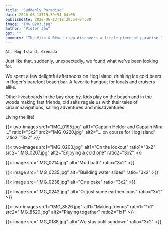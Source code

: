```yaml
---
title: "Suddenly Paradise"
date: 2020-06-13T19:39:54-04:00
publishdate: 2020-06-13T19:39:54-04:00
image: "IMG_0203.jpg"
author: "Pieter Jan"
gpx: ""
summary: "The Vite & Rêves crew discovers a little piece of paradise."
---
```


`At: Hog Island, Grenada`

Just like that, suddenly, unexpectedly, we found what we've been looking for.

We spent a few delightful afternoons on Hog Island, drinking ice cold beers in Roger's barefoot beach bar. A favorite hangout for locals and cruisers alike.

Other liveaboards in the bay drop by, kids play on the beach and in the woods making fast friends, old salts regale us with their tales of circumnavigations, sailing adventures and misadventures.

Living the life!

{{< two-images src1="IMG_0195.jpg" alt1="Captain Helder and Captain Mira ..." ratio1="3x2" src2="IMG_0220.jpg" alt2="... on course for Hog Island" ratio2="3x2" >}}

{{< two-images src1="IMG_0203.jpg" alt1="On the lookout" ratio1="3x2" src2="IMG_0207.jpg" alt2="Enjoying a cold one" ratio2="3x2" >}}

{{< image src="IMG_0214.jpg" alt="Mud bath" ratio="3x2" >}}

{{< image src="IMG_0235.jpg" alt="Building water slides" ratio="3x2" >}}

{{< image src="IMG_0238.jpg" alt="Or a cake" ratio="3x2" >}}

{{< image src="IMG_0242.jpg" alt="Or just some earthen cups" ratio="3x2" >}}

{{< two-images src1="IMG_8526.jpg" alt1="Making friends" ratio1="1x1" src2="IMG_8520.jpg" alt2="Playing together" ratio2="1x1" >}}

{{< image src="IMG_0188.jpg" alt="We stay until sundown" ratio="3x2" >}}

